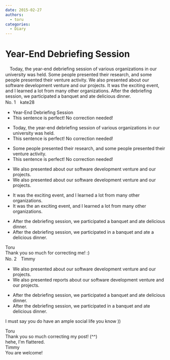 ```yaml
---
date: 2015-02-27
authors:
  - toru
categories:
  - Diary
---
```


<h1 id="subject_show">Year-End Debriefing Session</h1>
<div class="date" hidden>Feb 27, 2015 20:21</div>
<div id="post"><div id="body_show_ori">
　Today, the year-end debriefing session of various organizations in our university was held. Some people presented their research, and some people presented their venture activity. We also presented about our software development venture and our projects. It was the exciting event, and I learned a lot from many other organizations. After the debriefing session, we participated a banquet and ate delicious dinner. 
</div></div>

<!-- more -->

<div id="block"><div class="first_name"> No. 1　<span class="just_name">kate28</span></div><div id="block2">
<ul class="correction_field">
<li class="incorrect">Year-End Debriefing Session</li>
<li class="corrected perfect">This sentence is perfect! No correction needed!</li>
</ul>
<ul class="correction_field">
<li class="incorrect">Today, the year-end debriefing session of various organizations in our university was held.</li>
<li class="corrected perfect">This sentence is perfect! No correction needed!</li>
</ul>
<ul class="correction_field">
<li class="incorrect">Some people presented their research, and some people presented their venture activity.</li>
<li class="corrected perfect">This sentence is perfect! No correction needed!</li>
</ul>
<ul class="correction_field">
<li class="incorrect">We also presented about our software development venture and our projects.</li>
<li class="corrected correct">
We also presented <span class="f_gray"><span class="sline">about</span></span> our software development venture and our projects.
</li>
</ul>
<ul class="correction_field">
<li class="incorrect">It was the exciting event, and I learned a lot from many other organizations.</li>
<li class="corrected correct">
It was <span class="f_gray"><span class="sline">the</span></span> <span class="f_red">an</span> exciting event, and I learned a lot from many other organizations.
</li>
</ul>
<ul class="correction_field">
<li class="incorrect">After the debriefing session, we participated a banquet and ate delicious dinner.</li>
<li class="corrected correct">
After the debriefing session, we participated <span class="f_red">in</span> a banquet and ate <span class="f_red">a</span> delicious dinner.
</li>
</ul>
</div><div class="name"><span class="just_name">Toru</span><br>
Thank you so much for correcting me! :)
</div>
</div>
<div id="block"><div class="first_name"> No. 2　<span class="just_name">Timmy</span></div><div id="block2">
<ul class="correction_field">
<li class="incorrect">We also presented about our software development venture and our projects.</li>
<li class="corrected correct">
We also presented <span class="f_blue">reports</span> about our software development venture and our projects.
</li>
</ul>
<ul class="correction_field">
<li class="incorrect">After the debriefing session, we participated a banquet and ate delicious dinner.</li>
<li class="corrected correct">
After the debriefing session, we participated <span class="f_blue">in</span> a banquet and ate delicious dinner.
</li>
</ul>
<p class="comment_small">
 I must say you do have an ample social life you know ))
</p>

</div><div class="name"><span class="just_name">Toru</span><br>
Thank you so much correcting my post! (^^)<br/>hehe, I'm flattered.
</div>
<div class="name"><span class="just_name">Timmy</span><br>
You are welcome!
</div>
</div>
